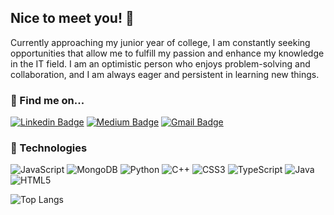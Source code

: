 ## Nice to meet you! 👋
Currently approaching my junior year of college, I am constantly seeking opportunities that allow me to fulfill my passion and enhance my knowledge in the IT field. I am an optimistic person who enjoys problem-solving and collaboration, and I am always eager and persistent in learning new things.

### 🌱 Find me on...
[![Linkedin Badge](https://img.shields.io/badge/-leilasigles-blue?style=flat-square&logo=Linkedin&logoColor=white&link=https://www.linkedin.com/in/leilasigles/)](https://www.linkedin.com/in/leilasigles/)
[![Medium Badge](https://img.shields.io/badge/-@leilasigles-03a57a?style=flat-square&labelColor=000000&logo=Medium&link=https://medium.com/@leilasigles/)](https://medium.com/@leilasigles)
[![Gmail Badge](https://img.shields.io/badge/-leilasigles@gmail.com-c14438?style=flat-square&logo=Gmail&logoColor=white&link=mailto:leilasigles@gmail.com)](mailto:leilasigles@gmail.com)

### 💬 Technologies

![JavaScript](https://img.shields.io/badge/-JavaScript-black?style=flat-square&logo=javascript)
![MongoDB](https://img.shields.io/badge/-MongoDB-black?style=flat-square&logo=mongodb)
![Python](https://img.shields.io/badge/-Python-black?style=flat-square&logo=Python)
![C++](https://img.shields.io/badge/-C++-black?style=flat-square&logo=c)
![CSS3](https://img.shields.io/badge/-CSS3-black?style=flat-square&logo=css3)
![TypeScript](https://img.shields.io/badge/-TypeScript-black?style=flat-square&logo=Typescript)
![Java](https://img.shields.io/badge/-Java-black?style=flat-square&logo=java)
![HTML5](https://img.shields.io/badge/-HTML5-black?style=flat-square&logo=html5&logoColor=white)

![Top Langs](https://github-readme-stats.vercel.app/api/top-langs/?username=leilaigl&hide=TeX&layout=compact)
